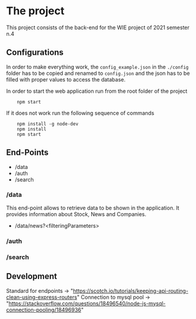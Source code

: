 # The project

This project consists of the back-end for the WIE project of 2021 semester n.4

## Configurations

In order to make everything work, the ```config_example.json``` in the ```./config``` folder has to be copied and renamed to ```config.json``` and the json has to be filled with proper values to access the database.

In order to start the web application run from the root folder of the project 

```
    npm start
```

If it does not work run the following sequence of commands

```
    npm install -g node-dev
    npm install 
    npm start
```


## End-Points
* /data
* /auth
* /search

### /data
This end-point allows to retrieve data to be shown in the application. It provides information about Stock, News and Companies.

- /data/news?\<filteringParameters>

### /auth


### /search

## Development

Standard for endpoints -> "https://scotch.io/tutorials/keeping-api-routing-clean-using-express-routers"
Connection to mysql pool -> "https://stackoverflow.com/questions/18496540/node-js-mysql-connection-pooling/18496936"
